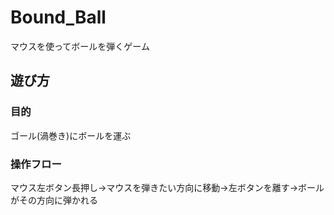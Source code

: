 # Bound_Ball
マウスを使ってボールを弾くゲーム
## 遊び方
### 目的
ゴール(渦巻き)にボールを運ぶ
### 操作フロー
マウス左ボタン長押し->マウスを弾きたい方向に移動->左ボタンを離す->ボールがその方向に弾かれる
